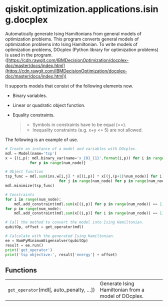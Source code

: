 <span id="qiskit-optimization-applications-ising-docplex" />

# qiskit.optimization.applications.ising.docplex

Automatically generate Ising Hamiltonians from general models of optimization problems. This program converts general models of optimization problems into Ising Hamiltonian. To write models of optimization problems, DOcplex (Python library for optimization problems) is used in the program. ([https://cdn.rawgit.com/IBMDecisionOptimization/docplex-doc/master/docs/index.html](https://cdn.rawgit.com/IBMDecisionOptimization/docplex-doc/master/docs/index.html))

It supports models that consist of the following elements now.

*   Binary variables.

*   Linear or quadratic object function.

*   Equality constraints.

    > *   Symbols in constraints have to be equal (==).
    > *   Inequality constraints (e.g. x+y \<= 5) are not allowed.

The following is an example of use.

```python
# Create an instance of a model and variables with DOcplex.
mdl = Model(name='tsp')
x = {(i,p): mdl.binary_var(name='x_{0}_{1}'.format(i,p)) for i in range(num_node)
           for p in range(num_node)}

# Object function
tsp_func = mdl.sum(ins.w[i,j] * x[(i,p)] * x[(j,(p+1)%num_node)] for i in range(num_node)
                        for j in range(num_node) for p in range(num_node))
mdl.minimize(tsp_func)

# Constraints
for i in range(num_node):
    mdl.add_constraint(mdl.sum(x[(i,p)] for p in range(num_node)) == 1)
for p in range(num_node):
    mdl.add_constraint(mdl.sum(x[(i,p)] for i in range(num_node)) == 1)

# Call the method to convert the model into Ising Hamiltonian.
qubitOp, offset = get_operator(mdl)

# Calculate with the generated Ising Hamiltonian.
ee = NumPyMinimumEigensolver(qubitOp)
result = ee.run()
print('get_operator')
print('tsp objective:', result['energy'] + offset)
```

## Functions

|                                          |                                                     |
| ---------------------------------------- | --------------------------------------------------- |
| `get_operator`(mdl\[, auto\_penalty, …]) | Generate Ising Hamiltonian from a model of DOcplex. |
